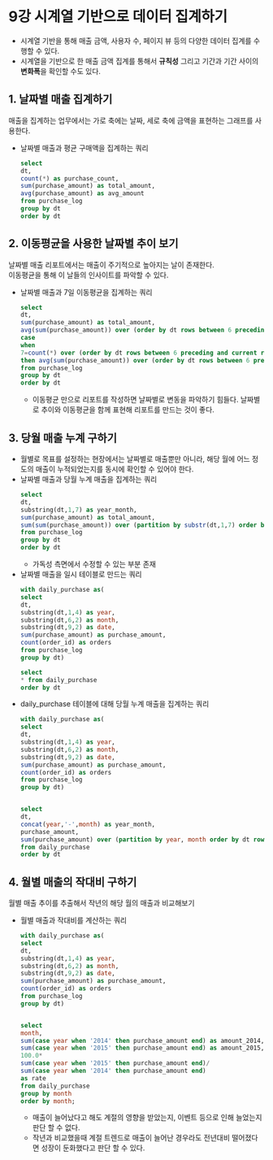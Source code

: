 # 9강 시계열 기반으로 데이터 집계하기
* 시계열 기반을 통해 매출 금액, 사용자 수, 페이지 뷰 등의 다양한 데이터 집계를 수행할 수 있다.
* 시계열을 기반으로 한 매출 금액 집계를 통해서 **규칙성** 그리고 기간과 기간 사이의 **변화폭**을 확인할 수도 있다.
## 1. 날짜별 매출 집계하기
매출을 집계하는 업무에서는 가로 축에는 날짜, 세로 축에 금액을 표현하는 그래프를 사용한다.
* 날짜별 매출과 평균 구매액을 집계하는 쿼리
  ```sql
  select
  dt,
  count(*) as purchase_count,
  sum(purchase_amount) as total_amount,
  avg(purchase_amount) as avg_amount
  from purchase_log
  group by dt
  order by dt
  ```
## 2. 이동평균을 사용한 날짜별 추이 보기
날짜별 매출 리포트에서는 매출이 주기적으로 높아지는 날이 존재한다.                      
이동평균을 통해 이 날들의 인사이트를 파악할 수 있다.
* 날짜별 매출과 7일 이동평균을 집계하는 쿼리
  ```sql
  select
  dt,
  sum(purchase_amount) as total_amount,
  avg(sum(purchase_amount)) over (order by dt rows between 6 preceding and current row) as seven_dat_avg,
  case
  when
  7=count(*) over (order by dt rows between 6 preceding and current row)
  then avg(sum(purchase_amount)) over (order by dt rows between 6 preceding and current row) end as seven_day_avg_strict
  from purchase_log
  group by dt
  order by dt
  ```
  * 이동평균 만으로 리포트를 작성하면 날짜별로 변동을 파악하기 힘들다. 날짜별로 추이와 이동평균을 함께 표현해 리포트를 만드는 것이 좋다.
## 3. 당월 매출 누계 구하기
* 월별로 목표를 설정하는 현장에서는 날짜별로 매출뿐만 아니라, 해당 월에 어느 정도의 매출이 누적되었는지를 동시에 확인할 수 있어야 한다.
* 날짜별 매출과 당월 누계 매출을 집계하는 쿼리
  ```sql
  select
  dt,
  substring(dt,1,7) as year_month,
  sum(purchase_amount) as total_amount,
  sum(sum(purchase_amount)) over (partition by substr(dt,1,7) order by dt rows unbounded preceding) as agg_amount
  from purchase_log
  group by dt
  order by dt
  ```
  * 가독성 측면에서 수정할 수 있는 부분 존재
* 날짜별 매출을 일시 테이블로 만드는 쿼리
  ```sql
  with daily_purchase as(
  select
  dt,
  substring(dt,1,4) as year,
  substring(dt,6,2) as month,
  substring(dt,9,2) as date,
  sum(purchase_amount) as purchase_amount,
  count(order_id) as orders
  from purchase_log
  group by dt)
  
  select
  * from daily_purchase
  order by dt
  ```
* daily_purchase 테이블에 대해 당월 누계 매출을 집계하는 쿼리
  ```sql
  with daily_purchase as(
  select
  dt,
  substring(dt,1,4) as year,
  substring(dt,6,2) as month,
  substring(dt,9,2) as date,
  sum(purchase_amount) as purchase_amount,
  count(order_id) as orders
  from purchase_log
  group by dt)
  
  
  select
  dt,
  concat(year,'-',month) as year_month,
  purchase_amount,
  sum(purchase_amount) over (partition by year, month order by dt rows between unbounded preceding) as agg_amount
  from daily_purchase
  order by dt
  ```
## 4. 월별 매출의 작대비 구하기
월별 매출 추이를 추출해서 작년의 해당 월의 매출과 비교해보기
* 월별 매출과 작대비를 계산하는 쿼리
  ```sql
  with daily_purchase as(
  select
  dt,
  substring(dt,1,4) as year,
  substring(dt,6,2) as month,
  substring(dt,9,2) as date,
  sum(purchase_amount) as purchase_amount,
  count(order_id) as orders
  from purchase_log
  group by dt)
  
  
  select
  month,
  sum(case year when '2014' then purchase_amount end) as amount_2014,
  sum(case year when '2015' then purchase_amount end) as amount_2015,
  100.0*
  sum(case year when '2015' then purchase_amount end)/
  sum(case year when '2014' then purchase_amount end)
  as rate
  from daily_purchase
  group by month
  order by month;
  ```
  * 매출이 늘어났다고 해도 계절의 영향을 받았는지, 이벤트 등으로 인해 늘었는지 판단 할 수 없다.
  * 작년과 비교했을때 계절 트렌드로 매출이 늘어난 경우라도 전년대비 떨어졌다면 성장이 둔화했다고 판단 할 수 있다.
